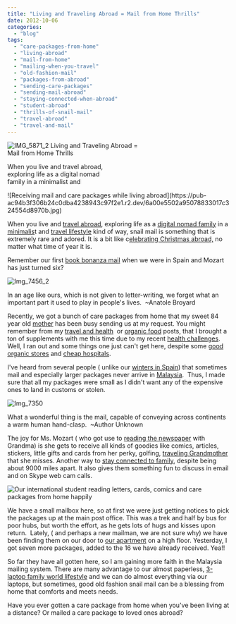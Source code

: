 ```yaml
---
title: "Living and Traveling Abroad = Mail from Home Thrills"
date: 2012-10-06
categories: 
  - "blog"
tags: 
  - "care-packages-from-home"
  - "living-abroad"
  - "mail-from-home"
  - "mailing-when-you-travel"
  - "old-fashion-mail"
  - "packages-from-abroad"
  - "sending-care-packages"
  - "sending-mail-abroad"
  - "staying-connected-when-abroad"
  - "student-abroad"
  - "thrills-of-snail-mail"
  - "travel-abroad"
  - "travel-and-mail"
---
```


![IMG_5871_2](https://pub-ac94b3f306b24c0dba4238943c97f2e1.r2.dev/6a00e5502a95078833017ee3e8ee68970d.jpg) Living and Traveling Abroad =  
Mail from Home Thrills  
  
When you live and travel abroad,  
exploring life as a digital nomad  
family in a minimalist and

<!--more--> ![Receiving mail and care packages while living abroad](https://pub-ac94b3f306b24c0dba4238943c97f2e1.r2.dev/6a00e5502a95078833017c324554d8970b.jpg)  
  
When you live and [travel abroad](https://pub-ac94b3f306b24c0dba4238943c97f2e1.r2.dev/2009/04/how-to-travel-the-world-as-a-digital-nomad-family.html "live and travel abroad"), exploring life as a [digital nomad family](https://pub-ac94b3f306b24c0dba4238943c97f2e1.r2.dev/2011/11/soultravelers3-digital-nomad-family-on-fox-tv-.html "digital nomad family") in a [minimalis](https://pub-ac94b3f306b24c0dba4238943c97f2e1.r2.dev/2011/08/minimalist-living-family-travel-lifestyle-books.html "minimalist family lifestyle")t and [travel lifestyle](https://pub-ac94b3f306b24c0dba4238943c97f2e1.r2.dev/2011/07/what-our-nomadic-travel-lifestyle-looks-like-family-fun.html "travel lifestyle means family fun around the world") kind of way, snail mail is something that is extremely rare and adored. It is a bit like c[elebrating Christmas abroad,](https://pub-ac94b3f306b24c0dba4238943c97f2e1.r2.dev/2009/12/how-to-enjoy-family-travel-abroad-at-christmas-digital-nomad-4hww-extended-travel-holidays.html "celebrating christmas abroad") no matter what time of year it is.  
  
Remember our first [book bonanza mail](https://pub-ac94b3f306b24c0dba4238943c97f2e1.r2.dev/2007/02/book-bonanza.html "book bonanza mail") when we were in Spain and Mozart has just turned six?  
  
![Img_7456_2](https://pub-ac94b3f306b24c0dba4238943c97f2e1.r2.dev/6a00e5502a95078833017d3c888134970c.png)  
  
  
In an age like ours, which is not given to letter-writing, we forget what an important part it used to play in people's lives.  ~Anatole Broyard  
  
Recently, we got a bunch of care packages from home that my sweet 84 year old [mother](https://pub-ac94b3f306b24c0dba4238943c97f2e1.r2.dev/2007/02/worlds-best-mot.html "world's best mother") has been busy sending us at my request. You might remember from my [travel and health](https://pub-ac94b3f306b24c0dba4238943c97f2e1.r2.dev/2012/06/healthy-food-and-travel.html "travel and health")  or [organic food](https://pub-ac94b3f306b24c0dba4238943c97f2e1.r2.dev/2012/04/health-organic-raw-foods-and-travel.html "organic food and travel health") posts, that I brought a ton of supplements with me this time due to my recent [health challenges](https://pub-ac94b3f306b24c0dba4238943c97f2e1.r2.dev/2011/09/travel-health-secrets-for-long-term-digital-nomads.html "health challenges on the road while traveling or living abroad"). Well, I ran out and some things one just can't get here, despite some [good organic stores](https://pub-ac94b3f306b24c0dba4238943c97f2e1.r2.dev/2012/08/where-to-buy-organic-food-in-penang.html "organic stores penang") and [cheap hospitals](https://pub-ac94b3f306b24c0dba4238943c97f2e1.r2.dev/2012/07/penang-best-hospitals-great-health-care-at-low-cost.html "good cheap hospitals penang").  
  
I've heard from several people ( unlike our [winters in Spain](https://pub-ac94b3f306b24c0dba4238943c97f2e1.r2.dev/2009/11/whats-a-spain-winter-rental-like-extended-travel-digital-nomad-4hww-vacation-.html "winters in spain")) that sometimes mail and especially larger packages never arrive in [Malaysia](https://pub-ac94b3f306b24c0dba4238943c97f2e1.r2.dev/2012/07/typical-malaysia-local-style.html "Malaysia").  Thus, I made sure that all my packages were small as I didn't want any of the expensive ones to land in customs or stolen.  
  
![Img_7350](https://pub-ac94b3f306b24c0dba4238943c97f2e1.r2.dev/6a00e5502a95078833017ee3fdd135970d.png)  
  
  
What a wonderful thing is the mail, capable of conveying across continents a warm human hand-clasp.  ~Author Unknown  
  
The joy for Ms. Mozart ( who got use to [reading the newspaper](https://pub-ac94b3f306b24c0dba4238943c97f2e1.r2.dev/2012/06/old-media-is-dying-a-photo-essay.html "reading newspapers ") with Grandma) is she gets to receive all kinds of goodies like comics, articles, stickers, little gifts and cards from her perky, golfing, [traveling Grandmother](https://pub-ac94b3f306b24c0dba4238943c97f2e1.r2.dev/2011/01/traveling-with-grandma-3-generation-travel.html "traveling grandmother") that she misses. Another way to [stay connected to family](https://pub-ac94b3f306b24c0dba4238943c97f2e1.r2.dev/2012/08/how-to-stay-connected-with-family-while-you-travel-around-the-world.html "stay connected to family while abroad"), despite being about 9000 miles apart. It also gives them something fun to discuss in email and on Skype web cam calls.  
  
  
![Our international student reading letters, cards, comics and care packages from home happily](https://pub-ac94b3f306b24c0dba4238943c97f2e1.r2.dev/6a00e5502a95078833017c32455583970b.jpg)  
  
We have a small mailbox here, so at first we were just getting notices to pick the packages up at the main post office. This was a trek and half by bus for poor hubs, but worth the effort, as he gets lots of hugs and kisses upon return.  Lately, ( and perhaps a new mailman, we are not sure why) we have been finding them on our door to [our apartment](https://pub-ac94b3f306b24c0dba4238943c97f2e1.r2.dev/2012/03/finding-a-vacation-rental-apartment-in-penang-2.html "our apartment in Penang") on a high floor. Yesterday, I got seven more packages, added to the 16 we have already received. Yea!!  
  
So far they have all gotten here, so I am gaining more faith in the Malaysia mailing system. There are many advantage to our almost paperless, [3-laptop family world lifestyle](https://pub-ac94b3f306b24c0dba4238943c97f2e1.r2.dev/2008/10/the-traveling-o.html "3 laptop family world travel lifestyle") and we can do almost everything via our laptops, but sometimes, good old fashion snail mail can be a blessing from home that comforts and meets needs.  
  
Have you ever gotten a care package from home when you've been living at a distance? Or mailed a care package to loved ones abroad?
